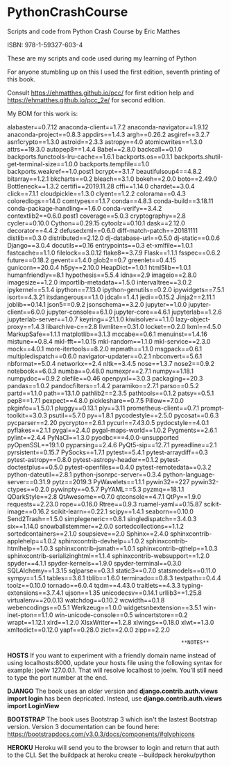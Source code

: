# PythonCrashCourse
Scripts and code from Python Crash Course by Eric Matthes

ISBN: 978-1-59327-603-4

These are my scripts and code used during my learning of Python

For anyone stumbling up on this I used the first edition, seventh printing of this book.

Consult https://ehmatthes.github.io/pcc/  for first edition help and https://ehmatthes.github.io/pcc_2e/ for second edition. 

My BOM for this work is:

alabaster==0.7.12
anaconda-client==1.7.2
anaconda-navigator==1.9.12
anaconda-project==0.8.3
appdirs==1.4.3
argh==0.26.2
asgiref==3.2.7
asn1crypto==1.3.0
astroid==2.3.3
astropy==4.0
atomicwrites==1.3.0
attrs==19.3.0
autopep8==1.4.4
Babel==2.8.0
backcall==0.1.0
backports.functools-lru-cache==1.6.1
backports.os==0.1.1
backports.shutil-get-terminal-size==1.0.0
backports.tempfile==1.0
backports.weakref==1.0.post1
bcrypt==3.1.7
beautifulsoup4==4.8.2
bitarray==1.2.1
bkcharts==0.2
bleach==3.1.0
bokeh==2.0.0
boto==2.49.0
Bottleneck==1.3.2
certifi==2019.11.28
cffi==1.14.0
chardet==3.0.4
click==7.1.1
cloudpickle==1.3.0
clyent==1.2.2
colorama==0.4.3
coloredlogs==14.0
comtypes==1.1.7
conda==4.8.3
conda-build==3.18.11
conda-package-handling==1.6.0
conda-verify==3.4.2
contextlib2==0.6.0.post1
coverage==5.0.3
cryptography==2.8
cycler==0.10.0
Cython==0.29.15
cytoolz==0.10.1
dask==2.12.0
decorator==4.4.2
defusedxml==0.6.0
diff-match-patch==20181111
distlib==0.3.0
distributed==2.12.0
dj-database-url==0.5.0
dj-static==0.0.6
Django==3.0.4
docutils==0.16
entrypoints==0.3
et-xmlfile==1.0.1
fastcache==1.1.0
filelock==3.0.12
flake8==3.7.9
Flask==1.1.1
fsspec==0.6.2
future==0.18.2
gevent==1.4.0
glob2==0.7
greenlet==0.4.15
gunicorn==20.0.4
h5py==2.10.0
HeapDict==1.0.1
html5lib==1.0.1
humanfriendly==8.1
hypothesis==5.5.4
idna==2.9
imageio==2.8.0
imagesize==1.2.0
importlib-metadata==1.5.0
intervaltree==3.0.2
ipykernel==5.1.4
ipython==7.13.0
ipython-genutils==0.2.0
ipywidgets==7.5.1
isort==4.3.21
itsdangerous==1.1.0
jdcal==1.4.1
jedi==0.15.2
Jinja2==2.11.1
joblib==0.14.1
json5==0.9.2
jsonschema==3.2.0
jupyter==1.0.0
jupyter-client==6.0.0
jupyter-console==6.1.0
jupyter-core==4.6.1
jupyterlab==1.2.6
jupyterlab-server==1.0.7
keyring==21.1.0
kiwisolver==1.1.0
lazy-object-proxy==1.4.3
libarchive-c==2.8
llvmlite==0.31.0
locket==0.2.0
lxml==4.5.0
MarkupSafe==1.1.1
matplotlib==3.1.3
mccabe==0.6.1
menuinst==1.4.16
mistune==0.8.4
mkl-fft==1.0.15
mkl-random==1.1.0
mkl-service==2.3.0
mock==4.0.1
more-itertools==8.2.0
mpmath==1.1.0
msgpack==0.6.1
multipledispatch==0.6.0
navigator-updater==0.2.1
nbconvert==5.6.1
nbformat==5.0.4
networkx==2.4
nltk==3.4.5
nose==1.3.7
nose2==0.9.2
notebook==6.0.3
numba==0.48.0
numexpr==2.7.1
numpy==1.18.1
numpydoc==0.9.2
olefile==0.46
openpyxl==3.0.3
packaging==20.3
pandas==1.0.2
pandocfilters==1.4.2
paramiko==2.7.1
parso==0.5.2
partd==1.1.0
path==13.1.0
pathlib2==2.3.5
pathtools==0.1.2
patsy==0.5.1
pep8==1.7.1
pexpect==4.8.0
pickleshare==0.7.5
Pillow==7.0.0
pkginfo==1.5.0.1
pluggy==0.13.1
ply==3.11
prometheus-client==0.7.1
prompt-toolkit==3.0.3
psutil==5.7.0
py==1.8.1
pycodestyle==2.5.0
pycosat==0.6.3
pycparser==2.20
pycrypto==2.6.1
pycurl==7.43.0.5
pydocstyle==4.0.1
pyflakes==2.1.1
pygal==2.4.0
pygal-maps-world==1.0.2
Pygments==2.6.1
pylint==2.4.4
PyNaCl==1.3.0
pyodbc===4.0.0-unsupported
pyOpenSSL==19.1.0
pyparsing==2.4.6
PyQt5-sip==12.7.1
pyreadline==2.1
pyrsistent==0.15.7
PySocks==1.7.1
pytest==5.4.1
pytest-arraydiff==0.3
pytest-astropy==0.8.0
pytest-astropy-header==0.1.2
pytest-doctestplus==0.5.0
pytest-openfiles==0.4.0
pytest-remotedata==0.3.2
python-dateutil==2.8.1
python-jsonrpc-server==0.3.4
python-language-server==0.31.9
pytz==2019.3
PyWavelets==1.1.1
pywin32==227
pywin32-ctypes==0.2.0
pywinpty==0.5.7
PyYAML==5.3
pyzmq==18.1.1
QDarkStyle==2.8
QtAwesome==0.7.0
qtconsole==4.7.1
QtPy==1.9.0
requests==2.23.0
rope==0.16.0
Rtree==0.9.3
ruamel-yaml==0.15.87
scikit-image==0.16.2
scikit-learn==0.22.1
scipy==1.4.1
seaborn==0.10.0
Send2Trash==1.5.0
simplegeneric==0.8.1
singledispatch==3.4.0.3
six==1.14.0
snowballstemmer==2.0.0
sortedcollections==1.1.2
sortedcontainers==2.1.0
soupsieve==2.0
Sphinx==2.4.0
sphinxcontrib-applehelp==1.0.2
sphinxcontrib-devhelp==1.0.2
sphinxcontrib-htmlhelp==1.0.3
sphinxcontrib-jsmath==1.0.1
sphinxcontrib-qthelp==1.0.3
sphinxcontrib-serializinghtml==1.1.4
sphinxcontrib-websupport==1.2.0
spyder==4.1.1
spyder-kernels==1.9.0
spyder-terminal==0.3.0
SQLAlchemy==1.3.15
sqlparse==0.3.1
static3==0.7.0
statsmodels==0.11.0
sympy==1.5.1
tables==3.6.1
tblib==1.6.0
terminado==0.8.3
testpath==0.4.4
toolz==0.10.0
tornado==6.0.4
tqdm==4.43.0
traitlets==4.3.3
typing-extensions==3.7.4.1
ujson==1.35
unicodecsv==0.14.1
urllib3==1.25.8
virtualenv==20.0.13
watchdog==0.10.2
wcwidth==0.1.8
webencodings==0.5.1
Werkzeug==1.0.0
widgetsnbextension==3.5.1
win-inet-pton==1.1.0
win-unicode-console==0.5
wincertstore==0.2
wrapt==1.12.1
xlrd==1.2.0
XlsxWriter==1.2.8
xlwings==0.18.0
xlwt==1.3.0
xmltodict==0.12.0
yapf==0.28.0
zict==2.0.0
zipp==2.2.0


                                                            **NOTES**

__**HOSTS**__
If you want to experiment with a friendly domain name instead of using localhosts:8000, update your hosts file using the following syntax for example: joelw  127.0.0.1. That will resolve localhost to joelw. You'll still need to type the port number at the end.

__**DJANGO**__
The book uses an older version and **django.contrib.auth.views import login** has been depricated. Instead, use  **django.contrib.auth.views import LoginView**

__**BOOTSTRAP**__
The book uses Bootstrap 3 which isn't the lastest Bootstrap version. Version 3 documentation can be found here: https://bootstrapdocs.com/v3.0.3/docs/components/#glyphicons

__**HEROKU**__
Heroku will send you to the browser to login and return that auth to the CLI. Set the buildpack at heroku create --buildpack heroku/python
